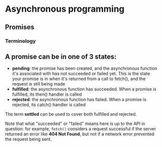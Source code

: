 # Asynchronous programming

## Promises

### Terminology

## A promise can be in one of 3 states:

- **pending**: the promise has been created, and the asynchronous function it's associated with has not succeeded or failed yet. This is the state your promise is in when it's returned from a call to fetch(), and the request is still being made
- **fulfilled**: the asynchronous function has succeeded. When a promise is fulfilled, its then() handler is called
- **rejected**: the asynchronous function has failed. When a promise is rejected, its catch() handler is called

The term **settled** can be used to cover both fulfilled and rejected.

Note that what "succeeded" or "failed" means here is up to the API in question: for example, `fetch()` considers a request successful if the server returned an error like **404 Not Found**, but not if a network error prevented the request being sent.
